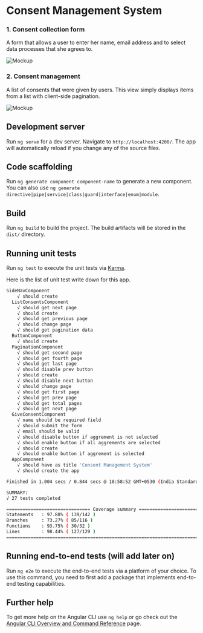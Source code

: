 # Consent Management System

### 1. Consent collection form

A form that allows a user to enter her name, email address and to select data processes that she agrees to.

![Mockup](https://github.com/harshad-kathiriya/Angular-Projects/blob/main/consent-management-system/screenshots/give-consent.png)


### 2. Consent management

A list of consents that were given by users. This view simply displays items from a list with client-side pagination.

![Mockup](https://github.com/harshad-kathiriya/Angular-Projects/blob/main/consent-management-system/screenshots/consents.png)


## Development server

Run `ng serve` for a dev server. Navigate to `http://localhost:4200/`. The app will automatically reload if you change any of the source files.

## Code scaffolding

Run `ng generate component component-name` to generate a new component. You can also use `ng generate directive|pipe|service|class|guard|interface|enum|module`.

## Build

Run `ng build` to build the project. The build artifacts will be stored in the `dist/` directory.

## Running unit tests

Run `ng test` to execute the unit tests via [Karma](https://karma-runner.github.io).

Here is the list of unit test write down for this app.

```sh
SideNavComponent
    √ should create
  ListConsentsComponent
    √ should get next page
    √ should create
    √ should get previous page
    √ should change page
    √ should get pagination data
  ButtonComponent
    √ should create
  PaginationComponent
    √ should get second page
    √ should get fourth page
    √ should get last page
    √ should disable prev button
    √ should create
    √ should disable next button
    √ should change page
    √ should get first page
    √ should get prev page
    √ should get total pages
    √ should get next page
  GiveConsentComponent
    √ name should be required field
    √ should submit the form
    √ email should be valid
    √ should disable button if aggrement is not selected
    √ should enable button if all aggrements are selected
    √ should create
    √ should enable button if aggrement is selected
  AppComponent
    √ should have as title 'Consent Management System'
    √ should create the app

Finished in 1.004 secs / 0.844 secs @ 18:58:52 GMT+0530 (India Standard Time)

SUMMARY:
√ 27 tests completed

=============================== Coverage summary ===============================
Statements   : 97.88% ( 139/142 )
Branches     : 73.27% ( 85/116 )
Functions    : 93.75% ( 30/32 )
Lines        : 98.44% ( 127/129 )
================================================================================
```
## Running end-to-end tests (will add later on)

Run `ng e2e` to execute the end-to-end tests via a platform of your choice. To use this command, you need to first add a package that implements end-to-end testing capabilities.

## Further help

To get more help on the Angular CLI use `ng help` or go check out the [Angular CLI Overview and Command Reference](https://angular.io/cli) page.
